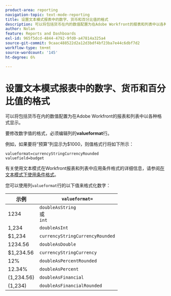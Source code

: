 ```yaml
---
product-area: reporting
navigation-topic: text-mode-reporting
title: 设置文本模式报表中的数字、货币和百分比值的格式
description: 可以将包括货币在内的数值配置为在Adobe Workfront的报表和列表中以各种格式显示。
author: Nolan
feature: Reports and Dashboards
exl-id: 965f5dcd-4844-4792-9fd0-a47814a325a4
source-git-commit: 9caac488522d2a12d3bdf4bf23ba7e44c6dbf7d2
workflow-type: tm+mt
source-wordcount: '145'
ht-degree: 6%

---
```


# 设置文本模式报表中的数字、货币和百分比值的格式

<!-- Audited: 1/2025 -->

可以将包括货币在内的数值配置为在Adobe Workfront的报表和列表中以各种格式显示。

要修改数字值的格式，必须编辑列的&#x200B;**valueformat**&#x200B;行。

例如，如果要将“预算”列显示为$1000，则值格式行将如下所示：

```
valueformat=currencyStringCurrencyRounded
valuefield=budget
```

有关使用文本模式在Workfront报表和列表中应用条件格式的详细信息，请参阅[在文本模式下使用条件格式](../../../reports-and-dashboards/reports/text-mode/use-conditional-formatting-text-mode.md)。

您可以使用列`valueformat`行的以下值来格式化数字：

| 示例 | `valueformat=` |
|---|---|
| 1234 | `doubleAsString`<br>或<br>`int` |
| 1,234 | `doubleAsInt` |
| $1,234 | `currencyStringCurrencyRounded` |
| 1234.56 | `doubleAsDouble` |
| $1,234.56 | `currencyStringCurrency` |
| 12% | `doubleAsPercentRounded` |
| 12.34% | `doubleAsPercent` |
| (1,234.56) | `doubleAsFinancial` |
| (1,234) | `doubleAsFinancialRounded` |

